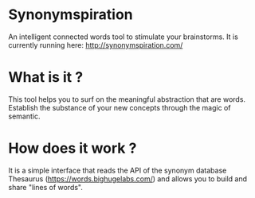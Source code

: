 # Synonymspiration
An intelligent connected words tool to stimulate your brainstorms.
It is currently running here: http://synonymspiration.com/

# What is it ?
This tool helps you to surf on the meaningful abstraction that are words. 
Establish the substance of your new concepts through the magic of semantic.

# How does it work ?
It is a simple interface that reads the API of the synonym database Thesaurus (https://words.bighugelabs.com/) and allows you to build and share "lines of words".







